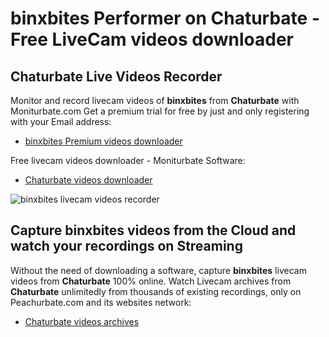 # binxbites Performer on Chaturbate - Free LiveCam videos downloader

## Chaturbate Live Videos Recorder

Monitor and record livecam videos of **binxbites** from **Chaturbate** with Moniturbate.com
Get a premium trial for free by just and only registering with your Email address:
* [binxbites Premium videos downloader](https://moniturbate.com/request-demo-licence-key.html)

Free livecam videos downloader - Moniturbate Software:
* [Chaturbate videos downloader](https://moniturbate.com/moniturbate-download-software.html)

![binxbites livecam videos recorder](https://peachurnet.com/templates/moniturbate-software.png)


## Capture binxbites videos from the Cloud and watch your recordings on Streaming

Without the need of downloading a software, capture **binxbites** livecam videos from **Chaturbate** 100% online.
Watch Livecam archives from **Chaturbate** unlimitedly from thousands of existing recordings, only on Peachurbate.com and its websites network:
* [Chaturbate videos archives](https://peachurnet.com/)